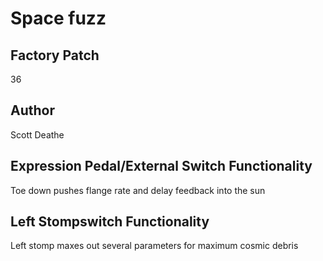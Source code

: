 



# Space fuzz

## Factory Patch


36
## Author


Scott Deathe
## Expression Pedal/External Switch Functionality


Toe down pushes flange rate and delay feedback into the sun
## Left Stompswitch Functionality


Left stomp maxes out several parameters for maximum cosmic debris